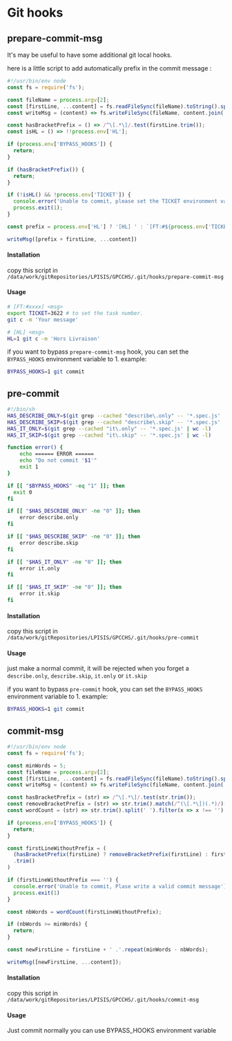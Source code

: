 # Git hooks

## prepare-commit-msg

It's may be useful to have some additional git local hooks.

here is a little script to add automatically prefix in the commit message :

```js
#!/usr/bin/env node
const fs = require('fs');

const fileName = process.argv[2];
const [firstLine, ...content] = fs.readFileSync(fileName).toString().split('\n');
const writeMsg = (content) => fs.writeFileSync(fileName, content.join('\n'));

const hasBracketPrefix = () => /^\[.*\]/.test(firstLine.trim());
const isHL = () => !!process.env['HL'];

if (process.env['BYPASS_HOOKS']) {
  return;
}

if (hasBracketPrefix()) {
  return;
}

if (!isHL() && !process.env['TICKET']) {
  console.error('Unable to commit, please set the TICKET environment variable');
  process.exit(1);
}

const prefix = process.env['HL'] ? '[HL] ' : `[FT:#${process.env['TICKET']}] `;

writeMsg([prefix + firstLine, ...content])

```

#### Installation
copy this script in `/data/work/gitRepositories/LPISIS/GPCCHS/.git/hooks/prepare-commit-msg`

#### Usage
```bash
# [FT:#xxxx] <msg>
export TICKET=3622 # to set the task number.
git c -m 'Your message'

# [HL] <msg>
HL=1 git c -m 'Hors Livraison'
```

if you want to bypass `prepare-commit-msg` hook, you can set the `BYPASS_HOOKS` environment variable to 1.
example:
```bash
BYPASS_HOOKS=1 git commit
```

## pre-commit

```bash
#!/bin/sh
HAS_DESCRIBE_ONLY=$(git grep --cached "describe\.only" -- '*.spec.js' | wc -l)
HAS_DESCRIBE_SKIP=$(git grep --cached "describe\.skip" -- '*.spec.js' | wc -l)
HAS_IT_ONLY=$(git grep --cached "it\.only" -- '*.spec.js' | wc -l)
HAS_IT_SKIP=$(git grep --cached "it\.skip" -- '*.spec.js' | wc -l)

function error() {
	echo ====== ERROR ======
	echo "Do not commit '$1'"
	exit 1
}

if [[ "$BYPASS_HOOKS" -eq "1" ]]; then
  exit 0
fi

if [[ "$HAS_DESCRIBE_ONLY" -ne "0" ]]; then
	error describe.only
fi

if [[ "$HAS_DESCRIBE_SKIP" -ne "0" ]]; then
	error describe.skip
fi

if [[ "$HAS_IT_ONLY" -ne "0" ]]; then
	error it.only
fi

if [[ "$HAS_IT_SKIP" -ne "0" ]]; then
	error it.skip
fi

```

#### Installation
copy this script in `/data/work/gitRepositories/LPISIS/GPCCHS/.git/hooks/pre-commit`

#### Usage
just make a normal commit, it will be rejected when you forget a `describe.only`, `describe.skip`, `it.only` or `it.skip`

if you want to bypass `pre-commit` hook, you can set the `BYPASS_HOOKS` environment variable to 1.
example:
```bash
BYPASS_HOOKS=1 git commit
```

## commit-msg

```js
#!/usr/bin/env node
const fs = require('fs');

const minWords = 5;
const fileName = process.argv[2];
const [firstLine, ...content] = fs.readFileSync(fileName).toString().split('\n');
const writeMsg = (content) => fs.writeFileSync(fileName, content.join('\n'));

const hasBracketPrefix = (str) => /^\[.*\]/.test(str.trim());
const removeBracketPrefix = (str) => str.trim().match(/^(\[.*\])(.*)/)[2];
const wordCount = (str) => str.trim().split(' ').filter(x => x !== '').length;

if (process.env['BYPASS_HOOKS']) {
  return;
}

const firstLineWithoutPrefix = (
  (hasBracketPrefix(firstLine) ? removeBracketPrefix(firstLine) : firstLine)
  .trim()
)

if (firstLineWithoutPrefix === '') {
  console.error('Unable to commit, Plase write a valid commit message');
  process.exit(1)
}

const nbWords = wordCount(firstLineWithoutPrefix);

if (nbWords >= minWords) {
  return;
}

const newFirstLine = firstLine + ' .'.repeat(minWords - nbWords);

writeMsg([newFirstLine, ...content]);

```

#### Installation
copy this script in `/data/work/gitRepositories/LPISIS/GPCCHS/.git/hooks/commit-msg`

#### Usage
Just commit normally
you can use BYPASS_HOOKS environment variable
